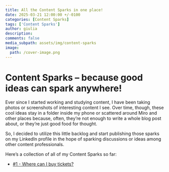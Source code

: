 ```yaml
---
title: All the Content Sparks in one place!
date: 2025-03-21 12:00:00 +/-0100
categories: [Content Sparks]
tags: ['Content Sparks']     
author: giulia
description: 
comments: false
media_subpath: assets/img/content-sparks
image:
  path: /cover-image.png
---
```


# Content Sparks – because good ideas can spark anywhere\!

Ever since I started working and studying content, I have been taking photos or screenshots of interesting content I see. Over time, though, these cool ideas stay in a folder inside my phone or scattered around Miro and other places because, often, they’re not enough to write a whole blog post about, or they’re just good food for thought. 

So, I decided to utilize this little backlog and start publishing those sparks on my LinkedIn profile in the hope of sparking discussions or ideas among other content professionals. 

Here’s a collection of all of my Content Sparks so far: 

* [\#1 \- Where can I buy tickets?](https://www.linkedin.com/posts/giulia-dp_contentstrategy-contentsparks-ux-activity-7308783830352453632-yYKU?utm_source=share&utm_medium=member_desktop&rcm=ACoAAB_AXb0BtHnNDqwcC3zMKvvKhy8toZA8IrA)